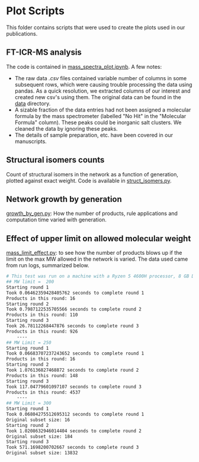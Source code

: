  
# Plot Scripts
This folder contains scripts that were used to create the plots used in our publications.

## FT-ICR-MS analysis
The code is contained in [mass_spectra_plot.ipynb](mass_spectra_plot.ipynb). A few notes:
- The raw data *.csv* files contained variable number of columns in some subsequent rows, which were causing trouble processing the data using pandas. As a quick resolution, we extracted columns of our interest and created new csv's using them. The original data can be found in the [data](../data/) directory.
- A sizable fraction of the data entries had not been assigned a molecular formula by the mass spectrometer (labelled "No Hit" in the "Molecular Formula" column). These peaks could be inorganic salt clusters. We cleaned the data by ignoring these peaks.
- The details of sample preparation, etc. have been covered in our manuscripts.

## Structural isomers counts
Count of structural isomers in the network as a function of generation, plotted against exact weight. Code is available in [struct_isomers.py](struct_isomers.py).

## Network growth by generation
[growth_by_gen.py](growth_by_gen.py): How the number of products, rule applications and computation time varied with generation.
## Effect of upper limit on allowed molecular weight
[mass_limit_effect.py](mass_limit_effect.py): to see how the number of products blows up if the limit on the max MW allowed in the network is varied. The data used came from run logs, summarized below.

```bash
# This test was run on a machine with a Ryzen 5 4600H processor, 8 GB DDR4 RAM, GTX1650 GPU and 512GB SSD.
## MW limit =  200
Starting round 1
Took 0.06462359428405762 seconds to complete round 1
Products in this round: 16
Starting round 2
Took 0.7987122535705566 seconds to complete round 2
Products in this round: 110
Starting round 3
Took 26.78112268447876 seconds to complete round 3
Products in this round: 926
    ----
## MW Limit = 250
Starting round 1
Took 0.06683707237243652 seconds to complete round 1
Products in this round: 16
Starting round 2
Took 1.076136827468872 seconds to complete round 2
Products in this round: 148
Starting round 3
Took 117.04779601097107 seconds to complete round 3
Products in this round: 4537
    ----
## MW Limit = 300
Starting round 1
Took 0.06804275512695312 seconds to complete round 1
Original subset size: 16
Starting round 2
Took 1.0208632946014404 seconds to complete round 2
Original subset size: 184
Starting round 3
Took 571.1698200702667 seconds to complete round 3
Original subset size: 13832
```